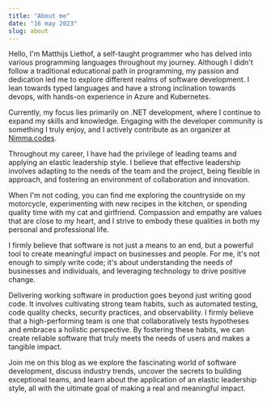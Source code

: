 ```yaml
---
title: "About me"
date: "16 may 2023"
slug: about
---
```


Hello, I'm Matthijs Liethof, a self-taught programmer who has delved into various programming languages throughout my journey. Although I didn't follow a traditional educational path in programming, my passion and dedication led me to explore different realms of software development. I lean towards typed languages and have a strong inclination towards devops, with hands-on experience in Azure and Kubernetes.

Currently, my focus lies primarily on .NET development, where I continue to expand my skills and knowledge. Engaging with the developer community is something I truly enjoy, and I actively contribute as an organizer at [Nimma.codes](https://nimma.codes).

Throughout my career, I have had the privilege of leading teams and applying an elastic leadership style. I believe that effective leadership involves adapting to the needs of the team and the project, being flexible in approach, and fostering an environment of collaboration and innovation.

When I'm not coding, you can find me exploring the countryside on my motorcycle, experimenting with new recipes in the kitchen, or spending quality time with my cat and girlfriend. Compassion and empathy are values that are close to my heart, and I strive to embody these qualities in both my personal and professional life.

I firmly believe that software is not just a means to an end, but a powerful tool to create meaningful impact on businesses and people. For me, it's not enough to simply write code; it's about understanding the needs of businesses and individuals, and leveraging technology to drive positive change.

Delivering working software in production goes beyond just writing good code. It involves cultivating strong team habits, such as automated testing, code quality checks, security practices, and observability. I firmly believe that a high-performing team is one that collaboratively tests hypotheses and embraces a holistic perspective. By fostering these habits, we can create reliable software that truly meets the needs of users and makes a tangible impact.

Join me on this blog as we explore the fascinating world of software development, discuss industry trends, uncover the secrets to building exceptional teams, and learn about the application of an elastic leadership style, all with the ultimate goal of making a real and meaningful impact.